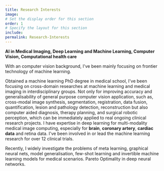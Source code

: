 ```yaml
---
title: Research Interests
image:
# Set the display order for this section
order: 1
# Specify the layout for this section
include: 
permalink: Research-Interests
---
```

**AI in Medical Imaging, Deep Learning and Machine Learning, Computer Vision, Computational health care**

With an computer vision background, I've been mainly focusing on frontier technology of machine learning. 

Obtained a machine learning PhD degree in medical school, I've been focusing on cross-domain researches at machine learning and medical imaging in interdisciplinary groups. Not only for improving accuracy and generalisability of general purpose computer vision application, such as, cross-modal image synthesis, segmentation, registration, data fusion, quantification, lesion and pathology detection, reconstruction but also computer aided diagnosis, therapy planning, and surgical robotic perception, which can be immediately applied to real ongoing clinical research projects. I have expertise in deep learning for multi-modality medical image computing, especially for **brain**, **coronary artery**, **cardiac data** and retina data. I've been involved in or lead the machine learning research for over 12 clinical trials.

Recently, I widely investigate the problems of meta learning, graphical neural nets, model generalisation, few-shot learning and invertible machine learning models for medical scenarios. Pareto Optimality in deep neural networks.
